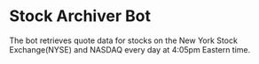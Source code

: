 # Stock Archiver Bot

The bot retrieves quote data for stocks on the New York Stock Exchange(NYSE) and NASDAQ every day at 4:05pm Eastern time.